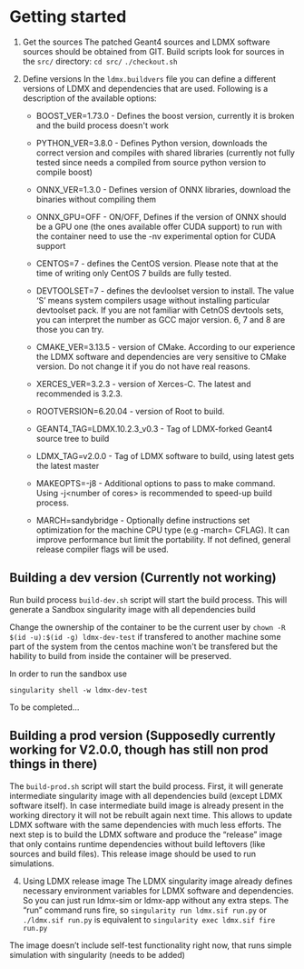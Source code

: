 # Getting started

1. Get the sources
The patched Geant4 sources and LDMX software sources should be obtained from GIT. Build scripts look
for sources in the `src/` directory:
`cd src/`
`./checkout.sh`

1. Define versions
In the `ldmx.buildvers` file you can define a different versions of LDMX and dependencies that are used.
Following is a description of the available options:
   * BOOST_VER=1.73.0 - Defines the boost version, currently it is broken and the build process doesn't work
   
   * PYTHON_VER=3.8.0 - Defines Python version, downloads the correct version and compiles with shared libraries (currently not fully tested since needs a compiled from source python version to compile boost)

   * ONNX_VER=1.3.0 - Defines version of ONNX libraries, download the binaries without compiling them
   
   * ONNX_GPU=OFF - ON/OFF, Defines if the version of ONNX should be a GPU one (the ones available offer CUDA support) to run with the container need to use the -nv experimental option for CUDA support
   
   * CENTOS=7 - defines the CentOS version. Please note that at the time of writing only CentOS 7
builds are fully tested.

   * DEVTOOLSET=7 - defines the devloolset version to install. The value ‘S’ means system compilers
usage without installing particular devtoolset pack. If you are not familiar with CetnOS devtools sets,
you can interpret the number as GCC major version. 6, 7 and 8 are those you can try.

   * CMAKE_VER=3.13.5 - version of CMake. According to our experience the LDMX software and
dependencies are very sensitive to CMake version. Do not change it if you do not have real
reasons.

   * XERCES_VER=3.2.3 - version of Xerces-C. The latest and recommended is 3.2.3.

   * ROOTVERSION=6.20.04 - version of Root to build.

   * GEANT4_TAG=LDMX.10.2.3_v0.3 - Tag of LDMX-forked Geant4 source tree to build

   * LDMX_TAG=v2.0.0 - Tag of LDMX software to build, using latest gets the latest master 

   * MAKEOPTS=-j8 - Additional options to pass to make command. Using -j&lt;number of cores&gt; is
recommended to speed-up build process.

   * MARCH=sandybridge - Optionally define instructions set optimization for the machine CPU type (e.g
-march= CFLAG). It can improve performance but limit the portability. If not defined, general release
compiler flags will be used.

## Building a dev version (Currently not working)

Run build process `build-dev.sh` script will start the build process.
This will generate a Sandbox singularity image with all dependencies build 

Change the ownership of the container to be the current user by `chown -R $(id -u):$(id -g) ldmx-dev-test` if transfered to another machine some part of the system from the centos machine won't be transfered but the hability to build from inside the container will be preserved.

In order to run the sandbox use 

`singularity shell -w ldmx-dev-test`

To be completed...

## Building a prod version (Supposedly currently working for V2.0.0, though has still non prod things in there)

The `build-prod.sh` script will start the build process. First, it will generate intermediate singularity image with all dependencies build (except LDMX software itself). In case intermediate build image is already present in the working directory it will not be rebuilt again next time. This allows to update LDMX software with the same dependencies with much less efforts. The next step is to build the LDMX software and produce the “release” image that only contains runtime dependencies without build leftovers (like sources and build files). This release image should be used to run simulations.

4. Using LDMX release image
The LDMX singularity image already defines necessary environment variables for LDMX software and dependencies. So you can just run ldmx-sim or ldmx-app without any extra steps. The “run” command runs fire, so 
`singularity run ldmx.sif run.py`
or
`./ldmx.sif run.py`
is equivalent to
`singularity exec ldmx.sif fire run.py`

The image doesn’t include self-test functionality right now, that runs simple simulation with singularity (needs to be added)
